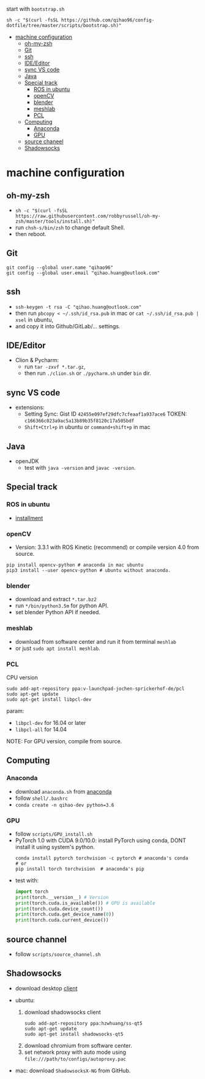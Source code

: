 start with `bootstrap.sh`
```shell
sh -c "$(curl -fsSL https://github.com/qihao96/config-dotfile/tree/master/scripts/bootstrap.sh)"
```
- [machine configuration](#machine-configuration)
  - [oh-my-zsh](#oh-my-zsh)
  - [Git](#Git)
  - [ssh](#ssh)
  - [IDE/Editor](#ideeditor)
  - [sync VS code](#sync-vs-code)
  - [Java](#java)
  - [Special track](#special-track)
    - [ROS in ubuntu](#ros-in-ubuntu)
    - [openCV](#opencv)
    - [blender](#blender)
    - [meshlab](#meshlab)
    - [PCL](#pcl)
  - [Computing](#computing)
    - [Anaconda](#anaconda)
    - [GPU](#gpu)
  - [source chaneel](#source-chaneel)
  - [Shadowsocks](#shadowsocks)

# machine configuration

## oh-my-zsh
- `sh -c "$(curl -fsSL https://raw.githubusercontent.com/robbyrussell/oh-my-zsh/master/tools/install.sh)"`
- run `chsh-s/bin/zsh` to change default Shell. 
- then reboot.
  
## Git
```shell
git config --global user.name "qihao96"
git config --global user.email "qihao.huang@outlook.com"
```

## ssh
-  `ssh-keygen -t rsa -C "qihao.huang@outlook.com"`
-  then run `pbcopy < ~/.ssh/id_rsa.pub` in mac or `cat ~/.ssh/id_rsa.pub | xsel` in ubuntu,
- and copy it into Github/GitLab/... settings.

## IDE/Editor 
- Clion & Pycharm: 
    * run `tar -zxvf *.tar.gz`,
    * then run `./clion.sh`  or `./pycharm.sh` under `bin` dir.

## sync VS code
- extensions:
    * Setting Sync: 
      Gist ID `42455e097ef29dfc7cfeaaf1a937ace6`
      TOKEN: `c166366c023a9ac5a13b89b35f8120c17a505bdf` 
    * `Shift+Ctrl+p` in ubuntu or `command+shift+p` in mac

## Java
- openJDK
    * test with `java -version` and `javac -version`.

## Special track
### ROS in ubuntu
- [installment](http://wiki.ros.org/kinetic/Installation/Ubuntu)

### openCV
- Version: 3.3.1 with ROS Kinetic (recommend) or compile version 4.0 from source.

``` shell
pip install opencv-python # anaconda in mac ubuntu
pip3 install --user opencv-python # ubuntu without anaconda.
```

### blender
- download and extract ```*.tar.bz2```
- run `*/bin/python3.5m` for python API.
- set blender Python API if needed.

### meshlab
- download from software center and run it from terminal `meshlab`
- or just `sudo apt install meshlab`.

### PCL
CPU version
```shell
sudo add-apt-repository ppa:v-launchpad-jochen-sprickerhof-de/pcl
sudo apt-get update
sudo apt-get install libpcl-dev
```

param: 
- `libpcl-dev` for 16.04 or later 
- `libpcl-all` for 14.04

NOTE: For GPU version, compile from source.

## Computing
### Anaconda
-  download `anaconda.sh` from [anaconda](https://www.anaconda.com/distribution/)
-  follow `shell/.bashrc`
-  `conda create -n qihao-dev python=3.6`

### GPU
- follow `scripts/GPU_install.sh`
- PyTorch 1.0 with CUDA 9.0/10.0: 
  install PyTorch using conda, DONT install it using system's python.
  ```shell
  conda install pytorch torchvision -c pytorch # anaconda's conda
  # or
  pip install torch torchvision  # anaconda's pip
  ```
- test with:
    ```python
    import torch
    print(torch.__version__) # Version
    print(torch.cuda.is_available()) # GPU is available
    print(torch.cuda.device_count())
    print(torch.cuda.get_device_name(0))
    print(torch.cuda.current_device())
    ```

## source channel
- follow `scripts/source_channel.sh`

## Shadowsocks
- download desktop [client](https://shadowsocks.org/en/download/clients.html)
- ubuntu:
  1. download shadowsocks client
      ```shell
      sudo add-apt-repository ppa:hzwhuang/ss-qt5
      sudo apt-get update
      sudo apt-get install shadowsocks-qt5
      ```
  2. download chromium from software center.
  3. set network proxy with auto mode using `file:///path/to/configs/autoproxy.pac`
   
- mac: download `ShadowsocksX-NG` from GitHub.
